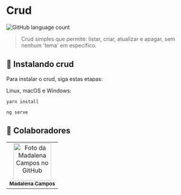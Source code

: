 # Crud

![GitHub language count](https://img.shields.io/badge/Angular-DD0031?style=for-the-badge&logo=angular&logoColor=white)

  > Crud simples que permite: listar, criar, atualizar e apagar, sem nenhum 'tema' em especifico.

## 🚀 Instalando crud

Para instalar o crud, siga estas etapas:

Linux, macOS e Windows:
```
yarn install
```
```
ng serve
```

## 🤝 Colaboradores

<table>
  <tr>
    <td align="center">
      <a href="#">
        <img src="https://avatars.githubusercontent.com/u/71613655?s=400&u=72919061aa963579cfa8ecc8d9cc7933fb24a032&v=4" width="100px;" alt="Foto da Madalena Campos no GitHub"/><br>
        <sub>
          <b>Madalena Campos</b>
        </sub>
      </a>
    </td>
  </tr>
</table>
